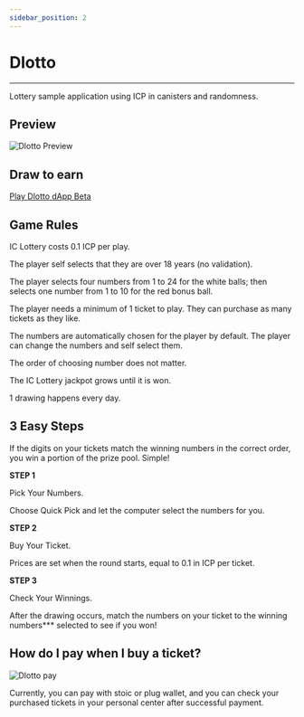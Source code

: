 ```yaml
---
sidebar_position: 2
---
```


# Dlotto

---

Lottery sample application using ICP in canisters and randomness.

## Preview

![Dlotto Preview](https://docs.nnsdao.org/img/game/preview.png)

## Draw to earn

[Play Dlotto dApp Beta](https://qn6vq-eiaaa-aaaag-aaccq-cai.raw.ic0.app/)

## Game Rules

IC Lottery costs 0.1 ICP per play.

The player self selects that they are over 18 years (no validation).

The player selects four numbers from 1 to 24 for the white balls; then selects one number from 1 to 10 for the red bonus ball.

The player needs a minimum of 1 ticket to play. They can purchase as many tickets as they like.

The numbers are automatically chosen for the player by default. The player can change the numbers and self select them.

The order of choosing number does not matter.

The IC Lottery jackpot grows until it is won.

1 drawing happens every day.

## 3 Easy Steps

If the digits on your tickets match the winning numbers in the correct order, you win a portion of the prize pool. Simple!

**STEP 1**

Pick Your Numbers.

Choose Quick Pick and let the computer select the numbers for you.

**STEP 2**

Buy Your Ticket.

Prices are set when the round starts, equal to 0.1 in ICP per ticket.

**STEP 3**

Check Your Winnings.

After the drawing occurs, match the numbers on your ticket to the winning numbers\*\*\* selected to see if you won!

## How do I pay when I buy a ticket?

![Dlotto pay](https://docs.nnsdao.org/img/game/pay.png)

Currently, you can pay with stoic or plug wallet, and you can check your purchased tickets in your personal center after successful payment.
